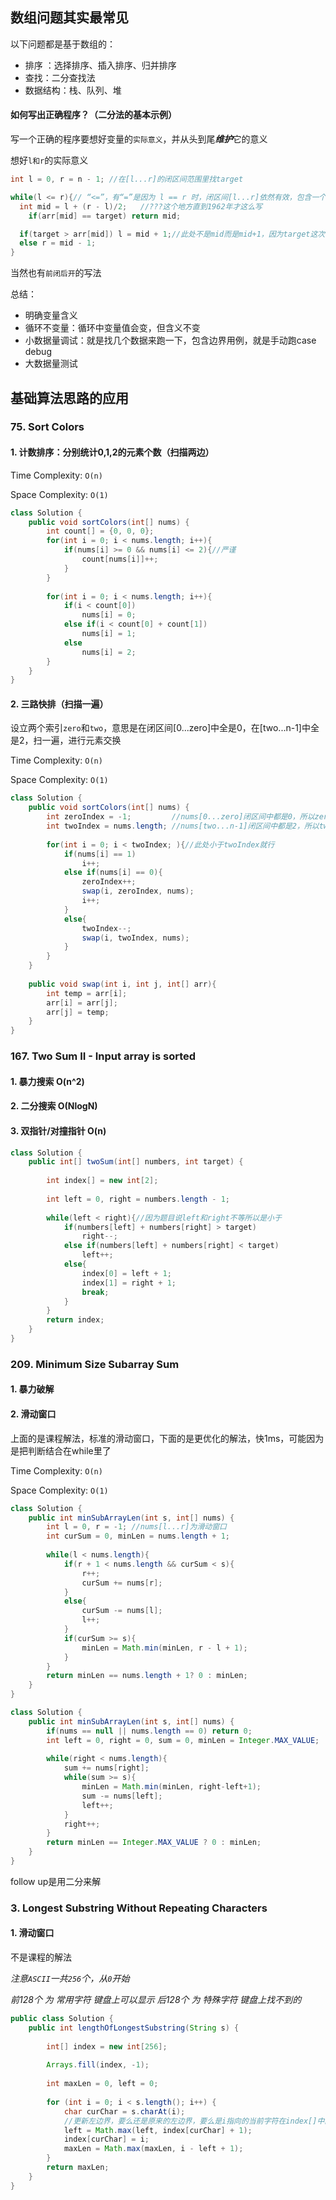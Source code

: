 ## 数组问题其实最常见

以下问题都是基于数组的：

* 排序 ：选择排序、插入排序、归并排序
* 查找：二分查找法
* 数据结构：栈、队列、堆



#### 如何写出正确程序？（二分法的基本示例）

写一个正确的程序要想好变量的`实际意义`，并从头到尾***维护***它的意义

想好`l和r`的实际意义

```java
int l = 0, r = n - 1; //在[l...r]的闭区间范围里找target

while(l <= r){// “<=”，有“=”是因为 l == r 时，闭区间[l...r]依然有效，包含一个元素
  int mid = l + (r - l)/2;   //???这个地方直到1962年才这么写
	if(arr[mid] == target) return mid;

  if(target > arr[mid]) l = mid + 1;//此处不是mid而是mid+1，因为target这次要在[mid+1...r]里找
  else r = mid - 1;
}
```

当然也有`前闭后开`的写法



总结：

* 明确变量含义
* 循环不变量：循环中变量值会变，但含义不变
* 小数据量调试：就是找几个数据来跑一下，包含边界用例，就是手动跑case debug
* 大数据量测试



## 基础算法思路的应用

### 75. Sort Colors

#### 1. 计数排序：分别统计0,1,2的元素个数（扫描两边）

Time Complexity: `O(n)`

Space Complexity: `O(1)`

```java
class Solution {
    public void sortColors(int[] nums) {
        int count[] = {0, 0, 0};
        for(int i = 0; i < nums.length; i++){
            if(nums[i] >= 0 && nums[i] <= 2){//严谨
                count[nums[i]]++;
            }  
        }
        
        for(int i = 0; i < nums.length; i++){
            if(i < count[0])
                nums[i] = 0;
            else if(i < count[0] + count[1])
                nums[i] = 1;
            else
                nums[i] = 2;
        }
    }
}
```

#### 2. 三路快排（扫描一遍）

设立两个索引`zero`和`two`，意思是在闭区间[0...zero]中全是0，在[two...n-1]中全是2，扫一遍，进行元素交换

Time Complexity: `O(n)`

Space Complexity: `O(1)`

```java
class Solution {
    public void sortColors(int[] nums) {
        int zeroIndex = -1;         //nums[0...zero]闭区间中都是0，所以zero指针初始值是-1
        int twoIndex = nums.length; //nums[two...n-1]闭区间中都是2，所以two指针初始值是n-1
        
        for(int i = 0; i < twoIndex; ){//此处小于twoIndex就行
            if(nums[i] == 1)
                i++;
            else if(nums[i] == 0){
                zeroIndex++;
                swap(i, zeroIndex, nums);
                i++;
            }
            else{
                twoIndex--;
                swap(i, twoIndex, nums);
            }
        }
    }
    
    public void swap(int i, int j, int[] arr){
        int temp = arr[i];
        arr[i] = arr[j];
        arr[j] = temp;
    }
}
```

### 167. Two Sum II - Input array is sorted

#### 1. 暴力搜索 O(n^2)

#### 2. 二分搜索 O(NlogN)

#### 3. 双指针/对撞指针 O(n)

```java
class Solution {
    public int[] twoSum(int[] numbers, int target) {
        
        int index[] = new int[2];
        
        int left = 0, right = numbers.length - 1;
        
        while(left < right){//因为题目说left和right不等所以是小于
            if(numbers[left] + numbers[right] > target)
                right--;
            else if(numbers[left] + numbers[right] < target)
                left++;
            else{
                index[0] = left + 1;
                index[1] = right + 1;
                break;
            }
        }
        return index;
    }
}
```

### 209. Minimum Size Subarray Sum

#### 1. 暴力破解

#### 2. 滑动窗口

上面的是课程解法，标准的滑动窗口，下面的是更优化的解法，快1ms，可能因为是把判断结合在while里了

Time Complexity: `O(n)`

Space Complexity: `O(1)`

```java
class Solution {
    public int minSubArrayLen(int s, int[] nums) {
        int l = 0, r = -1; //nums[l...r]为滑动窗口
        int curSum = 0, minLen = nums.length + 1;
        
        while(l < nums.length){
            if(r + 1 < nums.length && curSum < s){
                r++;
                curSum += nums[r];
            }
            else{
                curSum -= nums[l];
                l++;
            }
            if(curSum >= s){
                minLen = Math.min(minLen, r - l + 1);
            }
        }
        return minLen == nums.length + 1? 0 : minLen;
    }
}

class Solution {
    public int minSubArrayLen(int s, int[] nums) {
        if(nums == null || nums.length == 0) return 0;
        int left = 0, right = 0, sum = 0, minLen = Integer.MAX_VALUE;
        
        while(right < nums.length){
            sum += nums[right];
            while(sum >= s){
                minLen = Math.min(minLen, right-left+1);
                sum -= nums[left];
                left++;
            }
            right++;
        }
        return minLen == Integer.MAX_VALUE ? 0 : minLen;
    }
}
```

follow up是用二分来解



### 3. Longest Substring Without Repeating Characters

#### 1. 滑动窗口

不是课程的解法

*注意`ASCII`一共`256`个，从`0`开始*

*前128个 为 常用字符 键盘上可以显示*
*后128个 为 特殊字符 键盘上找不到的*

```java
public class Solution {
    public int lengthOfLongestSubstring(String s) {
        
        int[] index = new int[256];
        
        Arrays.fill(index, -1);
        
        int maxLen = 0, left = 0;
        
        for (int i = 0; i < s.length(); i++) {
            char curChar = s.charAt(i);
            //更新左边界，要么还是原来的左边界，要么是i指向的当前字符在index[]中的最新位置的下一个
            left = Math.max(left, index[curChar] + 1);
            index[curChar] = i;
            maxLen = Math.max(maxLen, i - left + 1);
        }
        return maxLen;
    }
}
```

